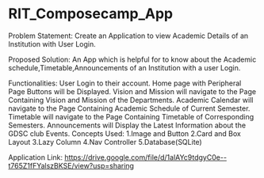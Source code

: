 # RIT_Composecamp_App
Problem Statement:
	Create an Application to view Academic Details of an Institution with User Login.
	
Proposed Solution:
	An App which is helpful for to know about the Academic schedule,Timetable,Announcements of an Institution with a user Login.

Functionalities:
  User Login to their account.
  Home page with Peripheral Page Buttons will be Displayed.
  	Vision and Mission will navigate to the Page Containing Vision and Mission of the Departments.
	Academic Calendar will navigate to the Page Containing Academic Schedule of Current Semester.
	Timetable will navigate to the Page Containing Timetable of Corresponding Semesters.
	Announcements will Display the Latest Information about the GDSC club Events.
Concepts Used:
	1.Image and Button
	2.Card and Box Layout
	3.Lazy Column
	4.Nav Controller
	5.Database(SQLite)

Application Link:
	https://drive.google.com/file/d/1alAYc9tdgyC0e--t765Z1fFYalszBKSE/view?usp=sharing
